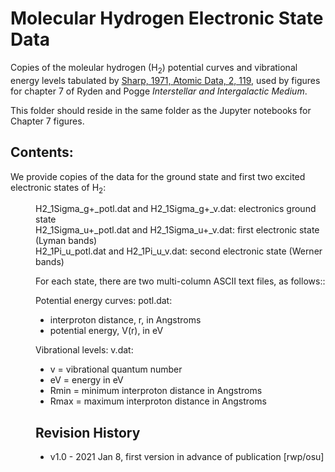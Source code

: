 # Molecular Hydrogen Electronic State Data

Copies of the moleular hydrogen (H<sub>2</sub>) potential curves and vibrational energy levels tabulated by
[Sharp, 1971, Atomic Data, 2, 119](https://ui.adsabs.harvard.edu/abs/1971AD......2..119S), used by figures
for chapter 7 of Ryden and Pogge *Interstellar and Intergalactic Medium*.

This folder should reside in the same folder as the Jupyter notebooks for Chapter 7 figures.

## Contents:

We provide copies of the data for the ground state and first two excited electronic states
of H<sub>2</sub>:
<dl>
 <dd>H2_1Sigma_g+_potl.dat and H2_1Sigma_g+_v.dat: electronics ground state
 <dd>H2_1Sigma_u+_potl.dat and H2_1Sigma_u+_v.dat: first electronic state (Lyman bands)
 <dd>H2_1Pi_u_potl.dat and H2_1Pi_u_v.dat: second electronic state (Werner bands)
 
For each state, there are two multi-column ASCII text files, as follows::

Potential energy curves: potl.dat:
 * interproton distance, r, in Angstroms
 * potential energy, V(r), in eV
 
Vibrational levels: v.dat:
 * v = vibrational quantum number
 * eV = energy in eV
 * Rmin = minimum interproton distance in Angstroms
 * Rmax = maximum interproton distance in Angstroms
 
## Revision History

* v1.0 - 2021 Jan 8, first version in advance of publication [rwp/osu]



